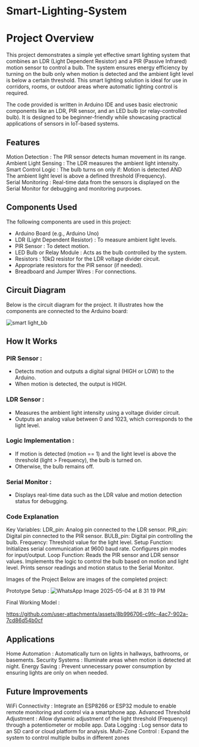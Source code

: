 # Smart-Lighting-System
# Project Overview
This project demonstrates a simple yet effective smart lighting system that combines an LDR (Light Dependent Resistor) and a PIR (Passive Infrared) motion sensor to control a bulb. The system ensures energy efficiency by turning on the bulb only when motion is detected and the ambient light level is below a certain threshold. This smart lighting solution is ideal for use in corridors, rooms, or outdoor areas where automatic lighting control is required.

The code provided is written in Arduino IDE and uses basic electronic components like an LDR, PIR sensor, and an LED bulb (or relay-controlled bulb). It is designed to be beginner-friendly while showcasing practical applications of sensors in IoT-based systems.

## Features
Motion Detection : The PIR sensor detects human movement in its range.<br>
Ambient Light Sensing : The LDR measures the ambient light intensity.<br>
Smart Control Logic : 
The bulb turns on only if: Motion is detected AND<br>
The ambient light level is above a defined threshold (Frequency).<br>
Serial Monitoring : Real-time data from the sensors is displayed on the Serial Monitor for debugging and monitoring purposes.<br>

## Components Used
The following components are used in this project:<br>
   - Arduino Board (e.g., Arduino Uno)  
   - LDR (Light Dependent Resistor) : To measure ambient light levels.  
   - PIR Sensor : To detect motion.  
   - LED Bulb or Relay Module : Acts as the bulb controlled by the system.  
   - Resistors : 10kΩ resistor for the LDR voltage divider circuit.  
   - Appropriate resistors for the PIR sensor (if needed).
   - Breadboard and Jumper Wires : For connections.  

## Circuit Diagram
Below is the circuit diagram for the project. It illustrates how the components are connected to the Arduino board:

![smart light_bb](https://github.com/user-attachments/assets/2035545d-9944-47cb-b4a2-1354c304eeec)



## How It Works
### PIR Sensor :  
- Detects motion and outputs a digital signal (HIGH or LOW) to the Arduino.  
- When motion is detected, the output is HIGH.  
### LDR Sensor :  
- Measures the ambient light intensity using a voltage divider circuit.  
- Outputs an analog value between 0 and 1023, which corresponds to the light level.  
### Logic Implementation :  
- If motion is detected (motion == 1) and the light level is above the threshold (light > Frequency), the bulb is turned on.  
- Otherwise, the bulb remains off.  
### Serial Monitor :  
- Displays real-time data such as the LDR value and motion detection status for debugging.  
### Code Explanation  
Key Variables:
LDR_pin: Analog pin connected to the LDR sensor.
PIR_pin: Digital pin connected to the PIR sensor.
BULB_pin: Digital pin controlling the bulb.
Frequency: Threshold value for the light level.
Setup Function:
Initializes serial communication at 9600 baud rate.
Configures pin modes for input/output.
Loop Function:
Reads the PIR sensor and LDR sensor values.
Implements the logic to control the bulb based on motion and light level.
Prints sensor readings and motion status to the Serial Monitor.

Images of the Project
Below are images of the completed project:

Prototype Setup :
![WhatsApp Image 2025-05-04 at 8 31 19 PM](https://github.com/user-attachments/assets/3ade2cf2-ac62-41b3-abc4-3e729312542a)

Final Working Model :


https://github.com/user-attachments/assets/8b996706-c9fc-4ac7-902a-7cd86d54b0cf




## Applications
Home Automation : Automatically turn on lights in hallways, bathrooms, or basements.
Security Systems : Illuminate areas when motion is detected at night.
Energy Saving : Prevent unnecessary power consumption by ensuring lights are only on when needed.
## Future Improvements
WiFi Connectivity : Integrate an ESP8266 or ESP32 module to enable remote monitoring and control via a smartphone app.
Advanced Threshold Adjustment : Allow dynamic adjustment of the light threshold (Frequency) through a potentiometer or mobile app.
Data Logging : Log sensor data to an SD card or cloud platform for analysis.
Multi-Zone Control : Expand the system to control multiple bulbs in different zones
